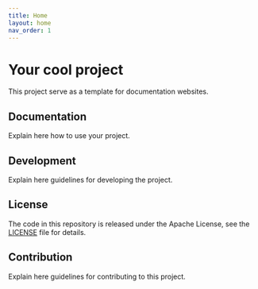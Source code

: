 ```yaml
---
title: Home
layout: home
nav_order: 1
---
```


# Your cool project

This project serve as a template for documentation websites.

## Documentation

Explain here how to use your project.

## Development

Explain here guidelines for developing the project.

## License

The code in this repository is released under the Apache License, see the
[LICENSE](https://github.com/Alfresco/jekyll-build-tools/blob/master/LICENSE) file for details.

## Contribution

Explain here guidelines for contributing to this project.
